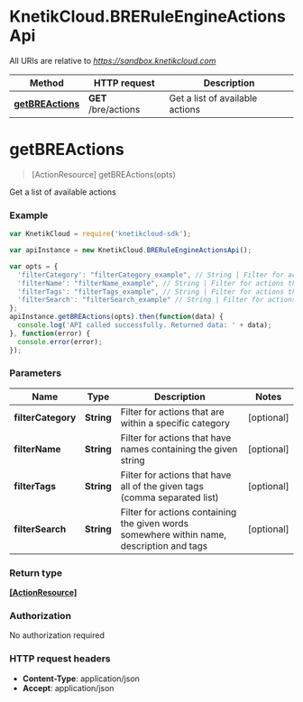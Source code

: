 # KnetikCloud.BRERuleEngineActionsApi

All URIs are relative to *https://sandbox.knetikcloud.com*

Method | HTTP request | Description
------------- | ------------- | -------------
[**getBREActions**](BRERuleEngineActionsApi.md#getBREActions) | **GET** /bre/actions | Get a list of available actions


<a name="getBREActions"></a>
# **getBREActions**
> [ActionResource] getBREActions(opts)

Get a list of available actions

### Example
```javascript
var KnetikCloud = require('knetikcloud-sdk');

var apiInstance = new KnetikCloud.BRERuleEngineActionsApi();

var opts = { 
  'filterCategory': "filterCategory_example", // String | Filter for actions that are within a specific category
  'filterName': "filterName_example", // String | Filter for actions that have names containing the given string
  'filterTags': "filterTags_example", // String | Filter for actions that have all of the given tags (comma separated list)
  'filterSearch': "filterSearch_example" // String | Filter for actions containing the given words somewhere within name, description and tags
};
apiInstance.getBREActions(opts).then(function(data) {
  console.log('API called successfully. Returned data: ' + data);
}, function(error) {
  console.error(error);
});

```

### Parameters

Name | Type | Description  | Notes
------------- | ------------- | ------------- | -------------
 **filterCategory** | **String**| Filter for actions that are within a specific category | [optional] 
 **filterName** | **String**| Filter for actions that have names containing the given string | [optional] 
 **filterTags** | **String**| Filter for actions that have all of the given tags (comma separated list) | [optional] 
 **filterSearch** | **String**| Filter for actions containing the given words somewhere within name, description and tags | [optional] 

### Return type

[**[ActionResource]**](ActionResource.md)

### Authorization

No authorization required

### HTTP request headers

 - **Content-Type**: application/json
 - **Accept**: application/json

